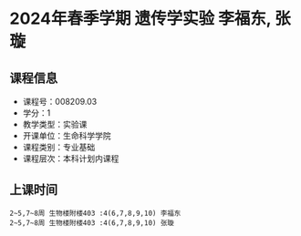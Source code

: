 # 2024年春季学期 遗传学实验 李福东, 张璇






## 课程信息

- 课程号：008209.03
- 学分：1
- 教学类型：实验课
- 开课单位：生命科学学院
- 课程类别：专业基础
- 课程层次：本科计划内课程

## 上课时间

```
2~5,7~8周 生物楼附楼403 :4(6,7,8,9,10) 李福东
2~5,7~8周 生物楼附楼403 :4(6,7,8,9,10) 张璇
```

